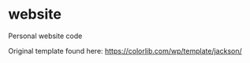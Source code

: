 # website
Personal website code

Original template found here: https://colorlib.com/wp/template/jackson/
